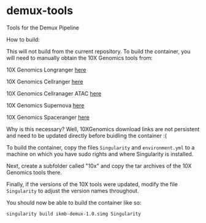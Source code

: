# demux-tools

Tools for the Demux Pipeline

How to build:

This will not build from the current repository. To build the container, you will need to manually obtain the 10X Genomics tools from:

10X Genomics Longranger [here](https://support.10xgenomics.com/genome-exome/software/downloads/latest)

10X Genomics Cellranger [here](https://support.10xgenomics.com/single-cell-gene-expression/software/downloads/latest)

10X Genomics Cellranager ATAC [here](https://support.10xgenomics.com/single-cell-atac/software/downloads/latest)

10X Genomics Supernova [here](https://support.10xgenomics.com/de-novo-assembly/software/downloads/latest)

10X Genomics Spaceranger [here](https://support.10xgenomics.com/spatial-gene-expression/software/downloads/latest)

Why is this necessary? Well, 10XGenomics download links are not persistent and need to be updated directly before buidling the container :(


To build the container, copy the files `Singularity` and `environment.yml` to a machine on which you have sudo rights and where Singularity is installed. 

Next, create a subfolder called "10x" and copy the tar archives of the 10X Genomics tools there. 

Finally, if the versions of the 10X tools were updated, modify the file `Singularity` to adjust the version names throughout. 

You should now be able to build the container like so:

```
singularity build ikmb-demux-1.0.simg Singularity
```


